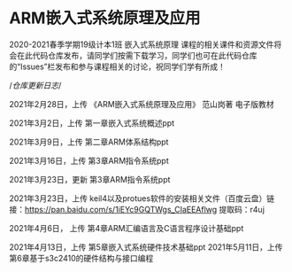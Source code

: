 # ARM嵌入式系统原理及应用

  2020-2021春季学期19级计本1班 嵌入式系统原理 课程的相关课件和资源文件将会在此代码仓库发布，请同学们按需下载学习，同学们也可在此代码仓库的“Issues”栏发布和参与课程相关的讨论，祝同学们学有所成！

/*仓库更新日志*/

2021年2月28日，上传 《ARM嵌入式系统原理及应用》 范山岗著 电子版教材

2021年3月2日，上传 第一章嵌入式系统概述ppt

2021年3月9日，上传 第二章ARM体系结构ppt

2021年3月16日，上传 第3章ARM指令系统ppt

2021年3月23日，更新 第3章ARM指令系统ppt

2021年3月23日，上传 keil4以及protues软件的安装相关文件（百度云盘）链接：https://pan.baidu.com/s/1iEYc9GQTWgs_CIaEEAflwg   提取码：r4uj 

2021年4月6日， 上传 第4章ARM汇编语言及C语言程序设计基础ppt

2021年4月13日，上传 第5章嵌入式系统硬件技术基础ppt
2021年5月11日，上传 第6章基于s3c2410的硬件结构与接口编程
